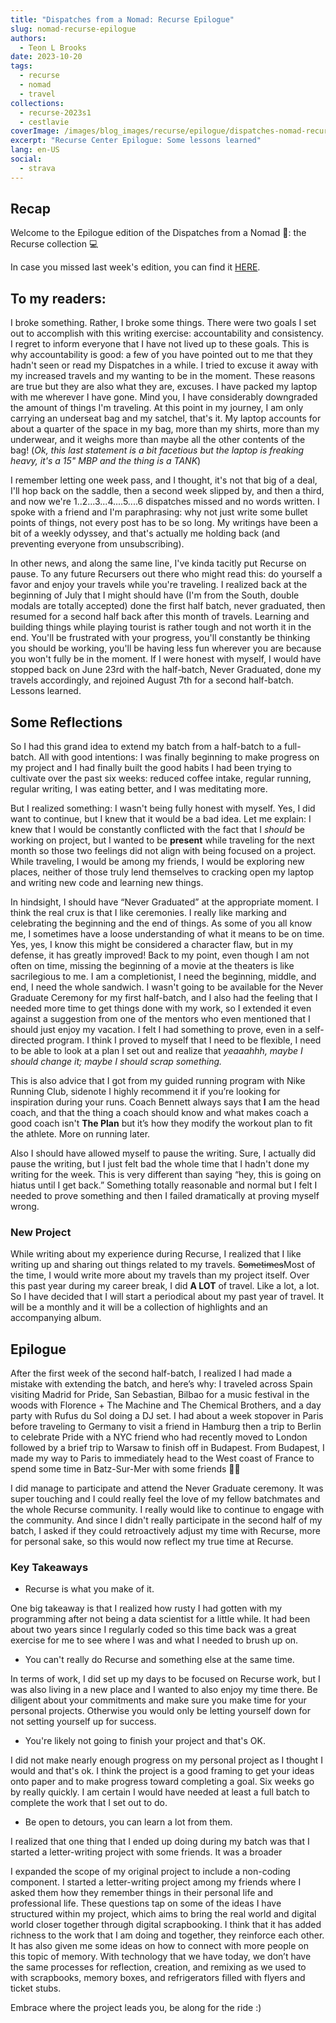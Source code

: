 ```yaml
---
title: "Dispatches from a Nomad: Recurse Epilogue"
slug: nomad-recurse-epilogue
authors:
  - Teon L Brooks
date: 2023-10-20
tags:
  - recurse
  - nomad
  - travel
collections:
  - recurse-2023s1
  - cestlavie
coverImage: /images/blog_images/recurse/epilogue/dispatches-nomad-recurse-week-epilogue.jpg
excerpt: "Recurse Center Epilogue: Some lessons learned"
lang: en-US
social:
  - strava
---
```


## Recap

Welcome to the Epilogue edition of the Dispatches from a Nomad 🎒: the Recurse collection 💻

In case you missed last week's edition, you can find it [HERE](./dispatches-nomad-recurse-week-06).


## To my readers:

I broke something. Rather, I broke some things. There were two goals I set out to accomplish with this writing exercise: accountability and consistency. I regret to inform everyone that I have not lived up to these goals. This is why accountability is good: a few of you have pointed out to me that they hadn't seen or read my Dispatches in a while. I tried to excuse it away with my increased travels and my wanting to be in the moment. These reasons are true but they are also what they are, excuses. I have packed my laptop with me wherever I have gone. Mind you, I have considerably downgraded the amount of things I'm traveling. At this point in my journey, I am only carrying an underseat bag and my satchel, that's it. My laptop accounts for about a quarter of the space in my bag, more than my shirts, more than my underwear, and it weighs more than maybe all the other contents of the bag! (*Ok, this last statement is a bit facetious but the laptop is freaking heavy, it's a 15" MBP and the thing is a TANK*)

I remember letting one week pass, and I thought, it's not that big of a deal, I'll hop back on the saddle, then a second week slipped by, and then a third, and now we're 1..2...3...4....5....6 dispatches missed and no words written. I spoke with a friend and I'm paraphrasing: why not just write some bullet points of things, not every post has to be so long. My writings have been a bit of a weekly odyssey, and that's actually me holding back (and preventing everyone from unsubscribing).

<!-- edit -->
In other news, and along the same line, I've kinda tacitly put Recurse on pause.  To any future Recursers out there who might read this: do yourself a favor and enjoy your travels while you're traveling. I realized back at the beginning of July that I might should have (I'm from the South, double modals are totally accepted) done the first half batch, never graduated, then resumed for a second half back after this month of travels. Learning and building things while playing tourist is rather tough and not worth it in the end. You'll be frustrated with your progress, you'll constantly be thinking you should be working, you'll be having less fun wherever you are because you won't fully be in the moment. If I were honest with myself, I would have stopped back on June 23rd with the half-batch, Never Graduated, done my travels accordingly, and rejoined August 7th for a second half-batch. Lessons learned.

## Some Reflections

So I had this grand idea to extend my batch from a half-batch to a full-batch. All with good intentions: I was finally beginning to make progress on my project and I had finally built the good habits I had been trying to cultivate over the past six weeks: reduced coffee intake, regular running, regular writing, I was eating better, and I was meditating more.

But I realized something: I wasn't being fully honest with myself. Yes, I did want to continue, but I knew that it would be a bad idea. Let me explain: I knew that I would be constantly conflicted with the fact that I *should* be working on project, but I wanted to be **present** while traveling for the next month so those two feelings did not align with being focused on a project. While traveling, I would be among my friends, I would be exploring new places, neither of those truly lend themselves to cracking open my laptop and writing new code and learning new things.

In hindsight, I should have “Never Graduated” at the appropriate moment. I think the real crux is that I like ceremonies. I really like marking and celebrating the beginning and the end of things. As some of you all know me, I sometimes have a loose understanding of what it means to be on time. Yes, yes, I know this might be considered a character flaw, but in my defense, it has greatly improved! Back to my point, even though I am not often on time, missing the beginning of a movie at the theaters is like sacrilegious to me.
I am a completionist, I need the beginning, middle, and end, I need the whole sandwich. I wasn't going to be available for the Never Graduate Ceremony for my first half-batch, and I also had the feeling that I needed more time to get things done with my work, so I extended it even against a suggestion from one of the mentors who even mentioned that I should just enjoy my vacation. I felt I had something to prove, even in a self-directed program. I think I proved to myself that I need to be flexible, I need to be able to look at a plan I set out and realize that *yeaaahhh, maybe I should change it; maybe I should scrap something.*

This is also advice that I got from my guided running program with Nike Running Club, sidenote I highly recommend it if you’re looking for inspiration during your runs. Coach Bennett always says that **I** am the head coach, and that the thing a coach should know and what makes coach a good coach isn't **The Plan** but it’s how they modify the workout plan to fit the athlete. More on running later.

Also I should have allowed myself to pause the writing. Sure, I actually did pause the writing, but I just felt bad the whole time that I hadn't done my writing for the week. This is very different than saying “hey, this is going on hiatus until I get back.” Something totally reasonable and normal but I felt I needed to prove something and then I failed dramatically at proving myself wrong.

### New Project

While writing about my experience during Recurse, I realized that I like writing up and sharing out things related to my travels. ~~Sometimes~~Most of the time, I would write more about my travels than my project itself. Over this past year during my career break, I did **A LOT** of travel. Like a lot, a lot. So I have decided that I will start a periodical about my past year of travel. It will be a monthly and it will be a collection of highlights and an accompanying album.

<!-- I have been working on a product idea and I think this will help shape it. I would like to be build a tool that combine writing -->

## Epilogue

After the first week of the second half-batch, I realized I had made a mistake with extending the batch, and here’s why: I traveled across Spain visiting Madrid for Pride, San Sebastian, Bilbao for a music festival in the woods with Florence + The Machine and The Chemical Brothers, and a day party with Rufus du Sol doing a DJ set.
I had about a week stopover in Paris before traveling to Germany to visit a friend in Hamburg then a trip to Berlin to celebrate Pride with a NYC friend who had recently moved to London followed by a brief trip to Warsaw to finish off in Budapest. From Budapest, I made my way to Paris to immediately head to the West coast of France to spend some time in Batz-Sur-Mer with some friends 😮‍💨

I did manage to participate and attend the Never Graduate ceremony. It was super touching and I could really feel the love of my fellow batchmates and the whole Recurse community. I really would like to continue to engage with the community. And since I didn't really participate in the second half of my batch, I asked if they could retroactively adjust my time with Recurse, more for personal sake, so this would now reflect my true time at Recurse.

### Key Takeaways

- Recurse is what you make of it.

One big takeaway is that I realized how rusty I had gotten with my programming after not being a data scientist for a little while. It had been about two years since I regularly coded so this time back was a great exercise for me to see where I was and what I needed to brush up on.

- You can't really do Recurse and something else at the same time.

In terms of work, I did set up my days to be focused on Recurse work, but I was also living in a new place and I wanted to also enjoy my time there. Be diligent about your commitments and make sure you make time for your personal projects. Otherwise you would only be letting yourself down for not setting yourself up for success.

- You're likely not going to finish your project and that's OK.

I did not make nearly enough progress on my personal project as I thought I would and that's ok. I think the project is a good framing to get your ideas onto paper and to make progress toward completing a goal. Six weeks go by really quickly. I am certain I would have needed at least a full batch to complete the work that I set out to do.

- Be open to detours, you can learn a lot from them.

I realized that one thing that I ended up doing during my batch was that I started a letter-writing project with some friends. It was a broader

I expanded the scope of my original project to include a non-coding component. I started a letter-writing project among my friends where I asked them how they remember things in their personal life and professional life. These questions tap on some of the ideas I have structured within my project, which aims to bring the real world and digital world closer together through digital scrapbooking. I think that it has added richness to the work that I am doing and together, they reinforce each other.
It has also given me some ideas on how to connect with more people on this topic of memory. With technology that we have today, we don’t have the same processes for reflection, creation, and remixing as we used to with scrapbooks, memory boxes, and refrigerators filled with flyers and ticket stubs.

Embrace where the project leads you, be along for the ride :)

